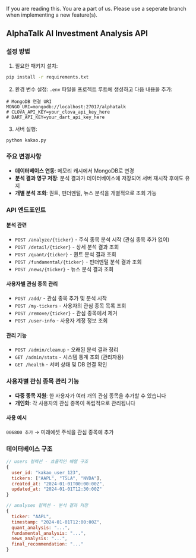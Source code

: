 If you are reading this. You are a part of us.
Please use a seperate branch when implementing a new feature(s). 

## AlphaTalk AI Investment Analysis API

### 설정 방법

1. 필요한 패키지 설치:
```bash
pip install -r requirements.txt
```

2. 환경 변수 설정:
`.env` 파일을 프로젝트 루트에 생성하고 다음 내용을 추가:

```env
# MongoDB 연결 URI
MONGO_URI=mongodb://localhost:27017/alphatalk
# CLOVA_API_KEY=your_clova_api_key_here
# DART_API_KEY=your_dart_api_key_here
```

3. 서버 실행:
```bash
python kakao.py
```

### 주요 변경사항

- **데이터베이스 연동**: 메모리 캐시에서 MongoDB로 변경
- **분석 결과 영구 저장**: 분석 결과가 데이터베이스에 저장되어 서버 재시작 후에도 유지
- **개별 분석 조회**: 퀀트, 펀더멘털, 뉴스 분석을 개별적으로 조회 가능

### API 엔드포인트

#### 분석 관련
- `POST /analyze/{ticker}` - 주식 종목 분석 시작 (관심 종목 추가 없이)
- `POST /detail/{ticker}` - 상세 분석 결과 조회
- `POST /quant/{ticker}` - 퀀트 분석 결과 조회
- `POST /fundamental/{ticker}` - 펀더멘털 분석 결과 조회  
- `POST /news/{ticker}` - 뉴스 분석 결과 조회

#### 사용자별 관심 종목 관리
- `POST /add/` - 관심 종목 추가 및 분석 시작 
- `POST /my-tickers` - 사용자의 관심 종목 목록 조회
- `POST /remove/{ticker}` - 관심 종목에서 제거
- `POST /user-info` - 사용자 계정 정보 조회

#### 관리 기능
- `POST /admin/cleanup` - 오래된 분석 결과 정리
- `GET /admin/stats` - 시스템 통계 조회 (관리자용)
- `GET /health` - 서버 상태 및 DB 연결 확인

### 사용자별 관심 종목 관리 기능
- **다중 종목 지원**: 한 사용자가 여러 개의 관심 종목을 추가할 수 있습니다
- **개인화**: 각 사용자의 관심 종목이 독립적으로 관리됩니다

#### 사용 예시
`006800 추가` → 미래에셋 주식을 관심 종목에 추가
### 데이터베이스 구조

```javascript
// users 컬렉션 - 효율적인 배열 구조
{
  user_id: "kakao_user_123",
  tickers: ["AAPL", "TSLA", "NVDA"],
  created_at: "2024-01-01T00:00:00Z",
  updated_at: "2024-01-01T12:30:00Z"
}

// analyses 컬렉션 - 분석 결과 저장
{
  ticker: "AAPL",
  timestamp: "2024-01-01T12:00:00Z",
  quant_analysis: "...",
  fundamental_analysis: "...",
  news_analysis: "...",
  final_recommendation: "..."
}
```
